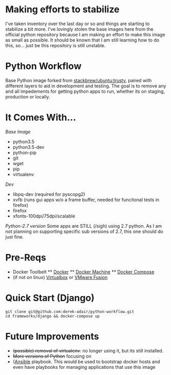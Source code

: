 Making efforts to stabilize
========================
I've taken inventory over the last day or so and things are starting to stabilize a bit more.  I've lovingly stolen the base images here from the official python repository because I am making an effort to make this image as small as possible.  It should be known that I am still learning how to do this, so... just be this repository is still unstable.

Python Workflow
==========

Base Python image forked from [stackbrew/ubuntu:trusty](https://hub.docker.com/r/stackbrew/ubuntu/), paired with different layers to aid in development and testing.  The goal is to remove any and all impedements for getting python apps to run, whether its on staging, production or locally.

It Comes With...
================

*Base Image*
* python3.5
* python3.5-dev
* python-pip
* git
* wget
* pip
* virtualenv

*Dev*
* libpq-dev (required for pyscopg2)
* xvfb (runs gui apps w/o a frame buffer, needed for funcitonal tests in firefox)
* firefox
* xfonts-100dpi/75dpi/scalable

*Python-2.7 version*
Some apps are STILL (/sigh) using 2.7 python.  As I am not planning on supporting specific sub versions of 2.7, this one should do just fine.

Pre-Reqs
========
* Docker Toolbelt
** [Docker](https://docs.docker.com/installation/)
** [Docker Machine](https://docs.docker.com/machine/install-machine/)
** [Docker Compose](https://docs.docker.com/compose/install/)
* (if not on linux) [Virtualbox](https://www.virtualbox.org/wiki/Downloads) or [VMware Fusion](http://www.vmware.com/products/fusion)

Quick Start (Django)
====================
    git clone git@github.com:derek-adair/python-workflow.git
    cd frameworks/django && docker-compose up

Future Improvements
===================
* ~~(possible) removal of virtualenv~~: no longer using it, but its still installed.
* ~~More versions of Python~~ focusing on 
* ([Ansible](http://www.ansible.com/) playbook.  This would be used to bootstrap docker hosts and even have playbooks for managing applications that use this image
